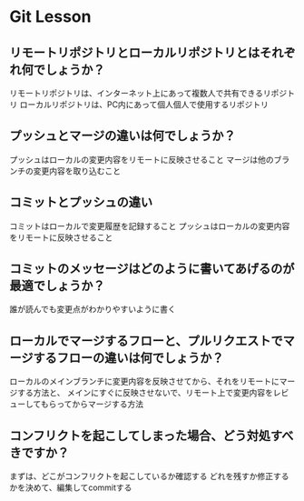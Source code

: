 # Git Lesson

## リモートリポジトリとローカルリポジトリとはそれぞれ何でしょうか？
リモートリポジトリは、インターネット上にあって複数人で共有できるリポジトリ
ローカルリポジトリは、PC内にあって個人個人で使用するリポジトリ

## プッシュとマージの違いは何でしょうか？
プッシュはローカルの変更内容をリモートに反映させること
マージは他のブランチの変更内容を取り込むこと

## コミットとプッシュの違い
コミットはローカルで変更履歴を記録すること
プッシュはローカルの変更内容をリモートに反映させること


## コミットのメッセージはどのように書いてあげるのが最適でしょうか？
誰が読んでも変更点がわかりやすいように書く


## ローカルでマージするフローと、プルリクエストでマージするフローの違いは何でしょうか？
ローカルのメインブランチに変更内容を反映させてから、それをリモートにマージする方法と、
メインにすぐに反映させないで、リモート上で変更内容をレビューしてもらってからマージする方法

## コンフリクトを起こしてしまった場合、どう対処すべきですか？
まずは、どこがコンフリクトを起こしているか確認する
どれを残すか修正するかを決めて、編集してcommitする